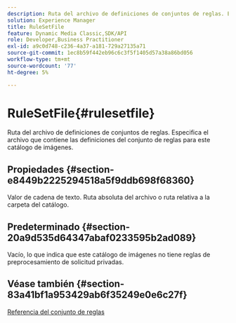 ```yaml
---
description: Ruta del archivo de definiciones de conjuntos de reglas. Especifica el archivo que contiene las definiciones del conjunto de reglas para este catálogo de imágenes.
solution: Experience Manager
title: RuleSetFile
feature: Dynamic Media Classic,SDK/API
role: Developer,Business Practitioner
exl-id: a9c0d748-c236-4a37-a181-729a27135a71
source-git-commit: 1ec8b59f442eb96c6c3f5f1405d57a38a86bd056
workflow-type: tm+mt
source-wordcount: '77'
ht-degree: 5%

---
```


# RuleSetFile{#rulesetfile}

Ruta del archivo de definiciones de conjuntos de reglas. Especifica el archivo que contiene las definiciones del conjunto de reglas para este catálogo de imágenes.

## Propiedades {#section-e8449b2225294518a5f9ddb698f68360}

Valor de cadena de texto. Ruta absoluta del archivo o ruta relativa a la carpeta del catálogo.

## Predeterminado {#section-20a9d535d64347abaf0233595b2ad089}

Vacío, lo que indica que este catálogo de imágenes no tiene reglas de preprocesamiento de solicitud privadas.

## Véase también {#section-83a41bf1a953429ab6f35249e0e6c27f}

[Referencia del conjunto de reglas](../../../../../is-api/image-catalog/image-serving-api-ref/c-image-catalog-reference/c-rule-set-reference/c-rule-set-reference.md#concept-3e5058cf3507470b82cac638df23ea8e)
